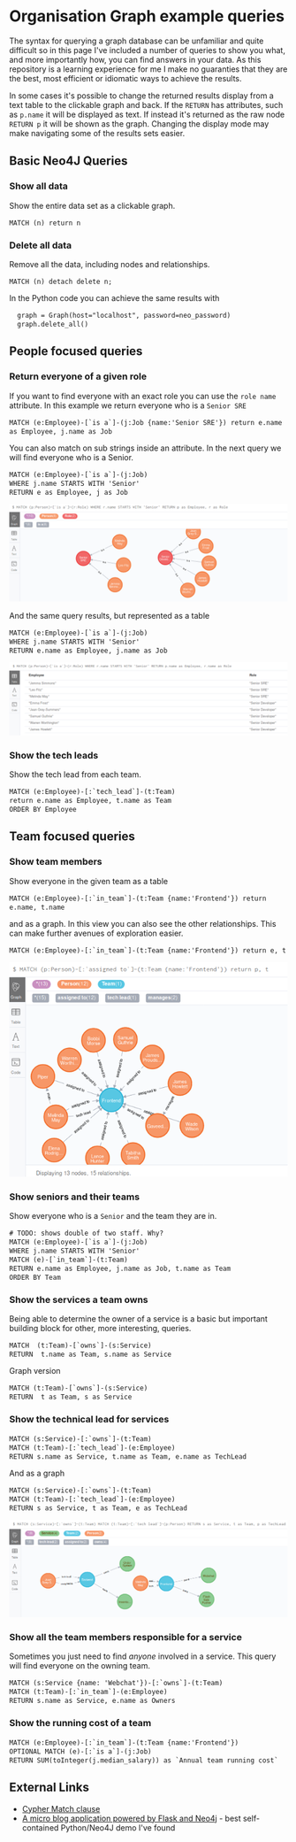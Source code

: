 # Organisation Graph example queries

The syntax for querying a graph database can be unfamiliar and quite difficult
so in this page I've included a number of queries to show you what, and more
importantly how, you can find answers in your data. As this repository is
a learning experience for me I make no guaranties that they are the best, most
efficient or idiomatic ways to achieve the results.

In some cases it's possible to change the returned results display from a text
table to the clickable graph and back. If the `RETURN` has attributes, such as
`p.name` it will be displayed as text. If instead it's returned as the raw
node `RETURN p` it will be shown as the graph. Changing the display mode may
make navigating some of the results sets easier.

## Basic Neo4J Queries

### Show all data

Show the entire data set as a clickable graph.

    MATCH (n) return n

### Delete all data

Remove all the data, including nodes and relationships.

    MATCH (n) detach delete n;

In the Python code you can achieve the same results with

      graph = Graph(host="localhost", password=neo_password)
      graph.delete_all()

## People focused queries

### Return everyone of a given role

If you want to find everyone with an exact role you can use the `role name`
attribute. In this example we return everyone who is a `Senior SRE`

    MATCH (e:Employee)-[`is a`]-(j:Job {name:'Senior SRE'}) return e.name as Employee, j.name as Job

You can also match on sub strings inside an attribute. In the next query we will
find everyone who is a Senior.

    MATCH (e:Employee)-[`is a`]-(j:Job)
    WHERE j.name STARTS WITH 'Senior'
    RETURN e as Employee, j as Job

![Graph view of all Seniors](/images/senior-graph.png "Neo4J node browser showing Seniors")

And the same query results, but represented as a table

    MATCH (e:Employee)-[`is a`]-(j:Job)
    WHERE j.name STARTS WITH 'Senior'
    RETURN e.name as Employee, j.name as Job

![Table view of all Seniors](/images/senior-table.png "Textual Table showing Seniors")

### Show the tech leads

Show the tech lead from each team.

    MATCH (e:Employee)-[:`tech_lead`]-(t:Team)
    return e.name as Employee, t.name as Team
    ORDER BY Employee

## Team focused queries

### Show team members

Show everyone in the given team as a table

    MATCH (e:Employee)-[:`in_team`]-(t:Team {name:'Frontend'}) return e.name, t.name

and as a graph. In this view you can also see the other relationships. This can
make further avenues of exploration easier.

    MATCH (e:Employee)-[:`in_team`]-(t:Team {name:'Frontend'}) return e, t

![Graph of Team relationships](/images/team-members.png
  "Neo4J node browser showing everyone in a team and their other relationships to each other")

### Show seniors and their teams

Show everyone who is a `Senior` and the team they are in.

    # TODO: shows double of two staff. Why?
    MATCH (e:Employee)-[`is a`]-(j:Job)
    WHERE j.name STARTS WITH 'Senior'
    MATCH (e)-[`in_team`]-(t:Team)
    RETURN e.name as Employee, j.name as Job, t.name as Team
    ORDER BY Team

### Show the services a team owns

Being able to determine the owner of a service is a basic but important
building block for other, more interesting, queries.

    MATCH  (t:Team)-[`owns`]-(s:Service)
    RETURN  t.name as Team, s.name as Service

Graph version

    MATCH (t:Team)-[`owns`]-(s:Service)
    RETURN  t as Team, s as Service

### Show the technical lead for services

    MATCH (s:Service)-[:`owns`]-(t:Team)
    MATCH (t:Team)-[:`tech_lead`]-(e:Employee)
    RETURN s.name as Service, t.name as Team, e.name as TechLead

And as a graph

    MATCH (s:Service)-[:`owns`]-(t:Team)
    MATCH (t:Team)-[:`tech_lead`]-(e:Employee)
    RETURN s as Service, t as Team, e as TechLead

![Graph of TechLead to Service relationships](/images/service-tech-lead.png 
  "Neo4J node browser showing the tech lead for a service")

### Show all the team members responsible for a service

Sometimes you just need to find _anyone_ involved in a service. This query
will find everyone on the owning team.

    MATCH (s:Service {name: 'Webchat'})-[:`owns`]-(t:Team)
    MATCH (t:Team)-[:`in_team`]-(e:Employee)
    RETURN s.name as Service, e.name as Owners

### Show the running cost of a team

    MATCH (e:Employee)-[:`in_team`]-(t:Team {name:'Frontend'})
    OPTIONAL MATCH (e)-[:`is a`]-(j:Job)
    RETURN SUM(toInteger(j.median_salary)) as `Annual team running cost`

## External Links

 * [Cypher Match clause](https://neo4j.com/docs/cypher-manual/current/clauses/match/)
 * [A micro blog application powered by Flask and Neo4j](http://nicolewhite.github.io/neo4j-flask/) - best self-contained Python/Neo4J demo I've found
